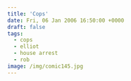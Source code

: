 ```yaml
---
title: 'Cops'
date: Fri, 06 Jan 2006 16:50:00 +0000
draft: false
tags:
  - cops
  - elliot
  - house arrest
  - rob
image: /img/comic145.jpg
---
```



